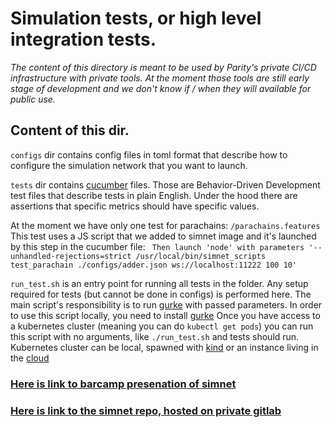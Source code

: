 # Simulation tests, or high level integration tests.


_The content of this directory is meant to be used by Parity's private CI/CD
infrastructure with private tools. At the moment those tools are still early
stage of development and we don't know if / when they will available for
public use._


## Content of this dir. 

`configs` dir contains config files in toml format that describe how to
configure the simulation network that you want to launch.

`tests` dir contains [cucumber](https://cucumber.io/) files. Those are 
Behavior-Driven Development test files that describe tests in plain English.
Under the hood there are assertions that specific metrics should have specific
values. 

At the moment we have only one test for parachains: `/parachains.features`
This test uses a JS script that we added to simnet image and it's launched
by this step in the cucumber file:
` Then launch 'node' with parameters '--unhandled-rejections=strict /usr/local/bin/simnet_scripts test_parachain ./configs/adder.json ws://localhost:11222 100 10'`

`run_test.sh` is an entry point for running all tests in the folder. 
Any setup required for tests (but cannot be done in configs) is performed 
here. The main script's responsibility is to run [gurke](https://github.com/paritytech/gurke)
with passed parameters.
In order to use this script locally, you need to install 
[gurke](https://github.com/paritytech/gurke)
Once you have access to a kubernetes cluster (meaning you can do `kubectl get pods`) 
you can run this script with no arguments, like `./run_test.sh` and tests should run.
Kubernetes cluster can be local, spawned with 
[kind](https://kind.sigs.k8s.io/docs/user/quick-start/#installation)
or an instance living in the 
[cloud](https://github.com/paritytech/gurke/blob/main/docs/How-to-setup-access-to-gke-k8s-cluster.md) 

### [Here is link to barcamp presenation of simnet](https://www.crowdcast.io/e/ph49xu01)

### [Here is link to the simnet repo, hosted on private gitlab](https://gitlab.parity.io/parity/simnet/-/tree/master)
